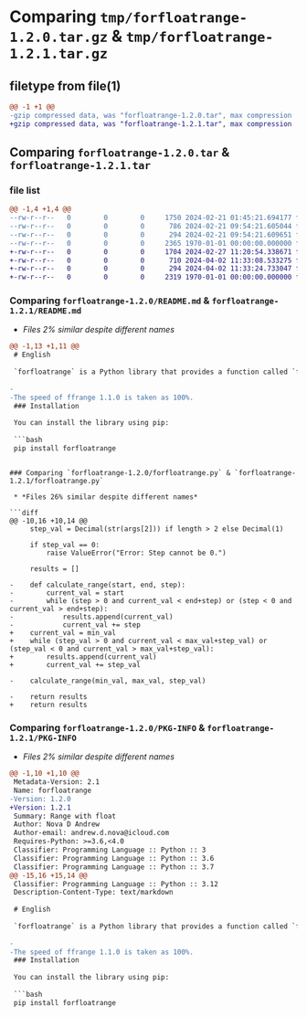 # Comparing `tmp/forfloatrange-1.2.0.tar.gz` & `tmp/forfloatrange-1.2.1.tar.gz`

## filetype from file(1)

```diff
@@ -1 +1 @@
-gzip compressed data, was "forfloatrange-1.2.0.tar", max compression
+gzip compressed data, was "forfloatrange-1.2.1.tar", max compression
```

## Comparing `forfloatrange-1.2.0.tar` & `forfloatrange-1.2.1.tar`

### file list

```diff
@@ -1,4 +1,4 @@
--rw-r--r--   0        0        0     1750 2024-02-21 01:45:21.694177 forfloatrange-1.2.0/README.md
--rw-r--r--   0        0        0      786 2024-02-21 09:54:21.605044 forfloatrange-1.2.0/forfloatrange.py
--rw-r--r--   0        0        0      294 2024-02-21 09:54:21.609651 forfloatrange-1.2.0/pyproject.toml
--rw-r--r--   0        0        0     2365 1970-01-01 00:00:00.000000 forfloatrange-1.2.0/PKG-INFO
+-rw-r--r--   0        0        0     1704 2024-02-27 11:20:54.338671 forfloatrange-1.2.1/README.md
+-rw-r--r--   0        0        0      710 2024-04-02 11:33:08.533275 forfloatrange-1.2.1/forfloatrange.py
+-rw-r--r--   0        0        0      294 2024-04-02 11:33:24.733047 forfloatrange-1.2.1/pyproject.toml
+-rw-r--r--   0        0        0     2319 1970-01-01 00:00:00.000000 forfloatrange-1.2.1/PKG-INFO
```

### Comparing `forfloatrange-1.2.0/README.md` & `forfloatrange-1.2.1/README.md`

 * *Files 2% similar despite different names*

```diff
@@ -1,13 +1,11 @@
 # English
 
 `forfloatrange` is a Python library that provides a function called `ffrange` for generating a sequence of floating-point numbers within a specified range with a given step. The function verifies that the step is not zero to prevent errors and utilizes a generator expression for efficient handling of large value ranges.
 
-
-The speed of ffrange 1.1.0 is taken as 100%.
 ### Installation
 
 You can install the library using pip:
 
 ```bash
 pip install forfloatrange
 ```
```

### Comparing `forfloatrange-1.2.0/forfloatrange.py` & `forfloatrange-1.2.1/forfloatrange.py`

 * *Files 26% similar despite different names*

```diff
@@ -10,16 +10,14 @@
     step_val = Decimal(str(args[2])) if length > 2 else Decimal(1)
 
     if step_val == 0:
         raise ValueError("Error: Step cannot be 0.")
 
     results = []
 
-    def calculate_range(start, end, step):
-        current_val = start
-        while (step > 0 and current_val < end+step) or (step < 0 and current_val > end+step):
-            results.append(current_val)
-            current_val += step
+    current_val = min_val
+    while (step_val > 0 and current_val < max_val+step_val) or (step_val < 0 and current_val > max_val+step_val):
+        results.append(current_val)
+        current_val += step_val
 
-    calculate_range(min_val, max_val, step_val)
 
-    return results
+    return results
```

### Comparing `forfloatrange-1.2.0/PKG-INFO` & `forfloatrange-1.2.1/PKG-INFO`

 * *Files 2% similar despite different names*

```diff
@@ -1,10 +1,10 @@
 Metadata-Version: 2.1
 Name: forfloatrange
-Version: 1.2.0
+Version: 1.2.1
 Summary: Range with float
 Author: Nova D Andrew
 Author-email: andrew.d.nova@icloud.com
 Requires-Python: >=3.6,<4.0
 Classifier: Programming Language :: Python :: 3
 Classifier: Programming Language :: Python :: 3.6
 Classifier: Programming Language :: Python :: 3.7
@@ -15,16 +15,14 @@
 Classifier: Programming Language :: Python :: 3.12
 Description-Content-Type: text/markdown
 
 # English
 
 `forfloatrange` is a Python library that provides a function called `ffrange` for generating a sequence of floating-point numbers within a specified range with a given step. The function verifies that the step is not zero to prevent errors and utilizes a generator expression for efficient handling of large value ranges.
 
-
-The speed of ffrange 1.1.0 is taken as 100%.
 ### Installation
 
 You can install the library using pip:
 
 ```bash
 pip install forfloatrange
 ```
```

